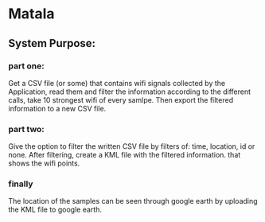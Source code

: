 # Matala

## System Purpose:

### part one:
Get a CSV file (or some) that contains wifi signals collected by the Application, read them and filter the information according to the different calls, take 10 strongest wifi of every samlpe.
Then export the filtered information to a new CSV file.


### part two:
Give the option to filter the written CSV file by filters of: time, location, id or none.
After filtering, create a KML file with the filtered information.
that shows the wifi points.

### finally
The location of the samples can be seen through google earth by uploading the KML file to google earth.


